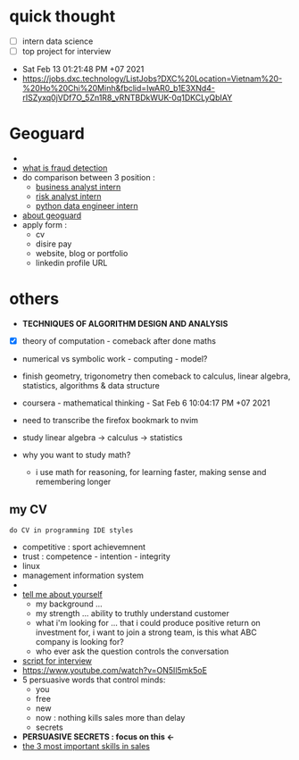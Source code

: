 # quick thought

-   [ ] intern data science
-   [ ] top project for interview

-   Sat Feb 13 01:21:48 PM +07 2021
-   https://jobs.dxc.technology/ListJobs?DXC%20Location=Vietnam%20-%20Ho%20Chi%20Minh&fbclid=IwAR0_b1E3XNd4-rISZyxq0jVDf7O_5Zn1R8_vRNTBDkWUK-0q1DKCLyQbIAY

# Geoguard

-
-   [what is fraud detection](https://www.google.com/search?client=firefox-b-d&q=what+is+fraud+detection)
-   do comparison between 3 position :
    -   [business analyst intern](business-analyst-intern)
    -   [risk analyst intern](risk-analyst-intern)
    -   [python data engineer intern](python-data-engineer-intern)
-   [about geoguard](about-geoguard)
-   apply form :
    -   cv
    -   disire pay
    -   website, blog or portfolio
    -   linkedin profile URL

# others

-   **TECHNIQUES OF ALGORITHM DESIGN AND ANALYSIS**
-   [x] theory of computation - comeback after done maths
-   numerical vs symbolic work - computing - model?
-   finish geometry, trigonometry then comeback to calculus, linear algebra, statistics, algorithms & data structure

-   coursera - mathematical thinking - Sat Feb 6 10:04:17 PM +07 2021
-   need to transcribe the firefox bookmark to nvim
-   study linear algebra -> calculus -> statistics
-   why you want to study math?
    -   i use math for reasoning, for learning faster, making sense and remembering longer

## my CV
```
do CV in programming IDE styles
```
-   competitive : sport achievemnent
-   trust : competence - intention - integrity
-   linux
-   management information system
- 
- [tell me about yourself](https://www.youtube.com/watch?v=5v-wyR5emRw)
    - my background ...
    - my strength ... ability to truthly understand customer
    - what i'm looking for ... that i could produce positive return on investment for, i want to join a strong team, is this what ABC company is looking for?
    - who ever ask the question controls the conversation
- [script for interview](script-for-interview)
- https://www.youtube.com/watch?v=ON5Il5mk5oE
- 5 persuasive words that control minds:
    - you
    - free
    - new
    - now : nothing kills sales more than delay
    - secrets
- **PERSUASIVE SECRETS : focus on this <-**
- [the 3 most important skills in sales](https://www.youtube.com/watch?v=QQQe1aDy4fE)
